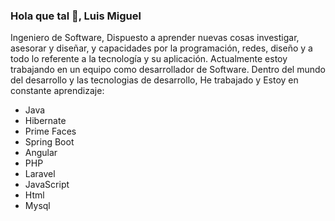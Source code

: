 ### Hola que tal 👋, Luis Miguel

<!--
**luismiguel912/luismiguel912** is a ✨ _special_ ✨ repository because its `README.md` (this file) appears on your GitHub profile.
Here are some ideas to get you started:

- 🔭 I’m currently working on ...
- 🌱 I’m currently learning ...
- 👯 I’m looking to collaborate on ...
- 🤔 I’m looking for help with ...
- 💬 Ask me about ...
- 📫 How to reach me: ...
- 😄 Pronouns: ...
- ⚡ Fun fact: ...
-->

Ingeniero de Software, Dispuesto a aprender nuevas cosas investigar, asesorar y diseñar, y capacidades por la programación, redes, diseño y a todo lo referente a la tecnología y su aplicación.
Actualmente estoy trabajando en un equipo como desarrollador de Software.
Dentro del mundo del desarrollo y las tecnologias de desarrollo, He trabajado y Estoy en constante aprendizaje:
  - Java
  - Hibernate
  - Prime Faces
  - Spring Boot
  - Angular
  - PHP
  - Laravel
  - JavaScript
  - Html
  - Mysql
  
